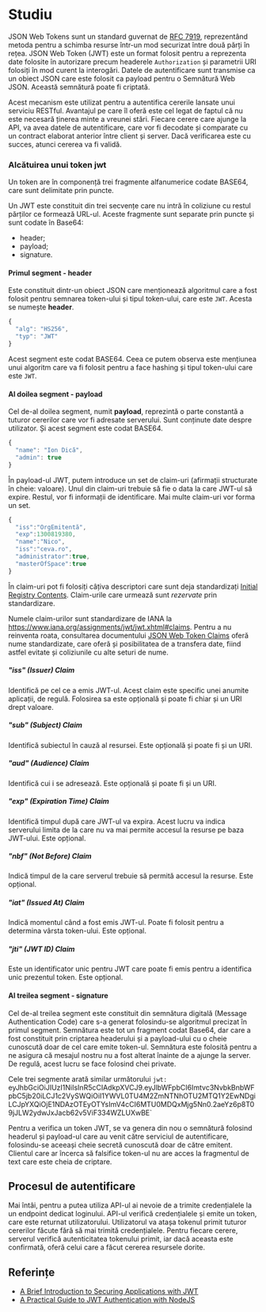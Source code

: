 # Studiu

JSON Web Tokens sunt un standard guvernat de [RFC 7919](https://tools.ietf.org/html/rfc7519), reprezentând metoda pentru a schimba resurse într-un mod securizat între două părți în rețea. JSON Web Token (JWT) este un format folosit pentru a reprezenta date folosite în autorizare precum headerele `Authorization` și parametrii URI folosiți în mod curent la interogări.
Datele de autentificare sunt transmise ca un obiect JSON care este folosit ca payload pentru o Semnătură Web JSON. Această semnătură poate fi criptată.

Acest mecanism este utilizat pentru a autentifica cererile lansate unui serviciu RESTful. Avantajul pe care îl oferă este cel legat de faptul că nu este necesară ținerea minte a vreunei stări. Fiecare cerere care ajunge la API, va avea datele de autentificare, care vor fi decodate și comparate cu un contract elaborat anterior între client și server. Dacă verificarea este cu succes, atunci cererea va fi validă.

### Alcătuirea unui token jwt

Un token are în componență trei fragmente alfanumerice codate BASE64, care sunt delimitate prin puncte.

Un JWT este constituit din trei secvențe care nu intră în coliziune cu restul părților ce formează URL-ul. Aceste fragmente sunt separate prin puncte și sunt codate în Base64:

- header;
- payload;
- signature.

#### Primul segment - header

Este constituit dintr-un obiect JSON care menționează algoritmul care a fost folosit pentru semnarea token-ului și tipul token-ului, care este `JWT`. Acesta se numește **header**.

```javascript
{
  "alg": "HS256",
  "typ": "JWT"
}
```

Acest segment este codat BASE64. Ceea ce putem observa este mențiunea unui algoritm care va fi folosit pentru a face hashing și tipul token-ului care este `JWT`.

#### Al doilea segment - payload

Cel de-al doilea segment, numit **payload**, reprezintă o parte constantă a tuturor cererilor care vor fi adresate serverului. Sunt conținute date despre utilizator. Și acest segment este codat BASE64.

```javascript
{
  "name": "Ion Dică",
  "admin": true
}
```

În payload-ul JWT, putem introduce un set de claim-uri (afirmații structurate în cheie: valoare). Unul din claim-uri trebuie să fie o data la care JWT-ul să expire. Restul, vor fi informații de identificare. Mai multe claim-uri vor forma un set.

```javascript
{
  "iss":"OrgEmitentă",
  "exp":1300819380,
  "name":"Nico",
  "iss":"ceva.ro",
  "administrator":true,
  "masterOfSpace":true
}
```

În claim-uri pot fi folosiți câțiva descriptori care sunt deja standardizați [Initial Registry Contents](https://tools.ietf.org/html/rfc7519#section-10.1.2). Claim-urile care urmează sunt *rezervate* prin standardizare.

Numele claim-urilor sunt standardizare de IANA la https://www.iana.org/assignments/jwt/jwt.xhtml#claims. Pentru a nu reinventa roata, consultarea documentului [JSON Web Token Claims](https://www.iana.org/assignments/jwt/jwt.xhtml#claims) oferă nume standardizate, care oferă și posibilitatea de a transfera date, fiind astfel evitate și coliziunile cu alte seturi de nume.

##### "iss" (Issuer) Claim

Identifică pe cel ce a emis JWT-ul. Acest claim este specific unei anumite aplicații, de regulă. Folosirea sa este opțională și poate fi chiar și un URI drept valoare.

##### "sub" (Subject) Claim

Identifică subiectul în cauză al resursei. Este opțională și poate fi și un URI.

##### "aud" (Audience) Claim

Identifică cui i se adresează. Este opțională și poate fi și un URI.

##### "exp" (Expiration Time) Claim

Identifică timpul după care JWT-ul va expira. Acest lucru va indica serverului limita de la care nu va mai permite accesul la resurse pe baza JWT-ului. Este opțional.

##### "nbf" (Not Before) Claim

Indică timpul de la care serverul trebuie să permită accesul la resurse. Este opțional.

##### "iat" (Issued At) Claim

Indică momentul când a fost emis JWT-ul. Poate fi folosit pentru a determina vârsta token-ului. Este opțional.

##### "jti" (JWT ID) Claim

Este un identificator unic pentru JWT care poate fi emis pentru a identifica unic prezentul token. Este opțional.

#### Al treilea segment - signature

Cel de-al treilea segment este constituit din semnătura digitală (Message Authentication Code) care s-a generat folosindu-se algoritmul precizat în primul segment. Semnătura este tot un fragment codat Base64, dar care a fost constituit prin criptarea headerului și a payload-ului cu o cheie cunoscută doar de cel care emite token-ul. Semnătura este folosită pentru a ne asigura că mesajul nostru nu a fost alterat înainte de a ajunge la server. De regulă, acest lucru se face folosind chei private.

Cele trei segmente arată similar următorului `jwt: `eyJhbGciOiJIUzI1NiIsInR5cCIAdkpXVCJ9.eyJlbWFpbCI6Imtvc3NvbkBnbWFpbC5jb20iLCJ1c2VySWQiOiI1YWVL0TU4M2ZmNTNhOTU2MTQ1Y2EwNDgiLCJpYXQiOjE1NDAzOTEyOTYsImV4cCI6MTU0MDQxMjg5Nn0.2aeYz6p8T09jJLW2ydwJxJacb62v5ViF334WZLUXwBE`

Pentru a verifica un token JWT, se va genera din nou o semnătură folosind headerul și payload-ul care au venit către serviciul de autentificare, folosindu-se aceeași cheie secretă cunoscută doar de către emitent. Clientul care ar încerca să falsifice token-ul nu are acces la fragmentul de text care este cheia de criptare.

## Procesul de autentificare

Mai întâi, pentru a putea utiliza API-ul ai nevoie de a trimite credențialele la un endpoint dedicat loginului. API-ul verifică credențialele și emite un token, care este returnat utilizatorului. Utilizatorul va atașa tokenul primit tuturor cererilor făcute fără să mai trimită credențialele. Pentru fiecare cerere, serverul verifică autenticitatea tokenului primit, iar dacă aceasta este confirmată, oferă celui care a făcut cererea resursele dorite.

## Referințe

- [A Brief Introduction to Securing Applications with JWT](https://livecodestream.dev/post/2020-07-31-a-brief-introduction-to-securing-applications-with-jwt/)
- [A Practical Guide to JWT Authentication with NodeJS](https://livecodestream.dev/post/2020-08-11-a-practical-guide-to-jwt-authentication-with-nodejs/)
